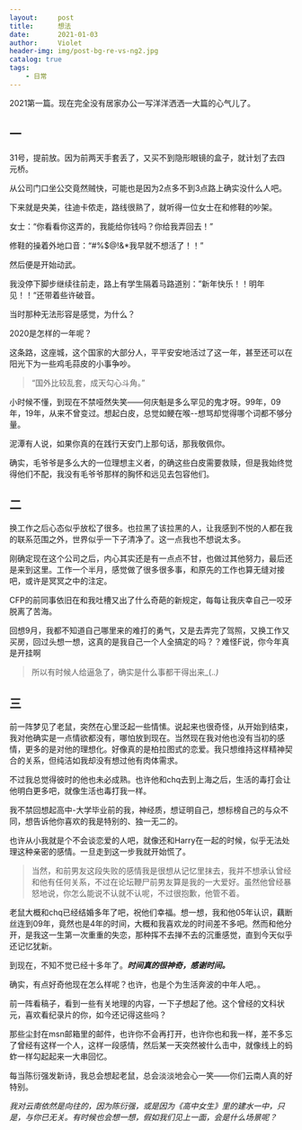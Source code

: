 ```yaml
---
layout:     post
title:      想法
date:       2021-01-03
author:     Violet
header-img: img/post-bg-re-vs-ng2.jpg
catalog: true
tags:
    - 日常
---
```

2021第一篇。现在完全没有居家办公一写洋洋洒洒一大篇的心气儿了。

## 一
31号，提前放。因为前两天手套丢了，又买不到隐形眼镜的盒子，就计划了去四元桥。

从公司门口坐公交竟然贼快，可能也是因为2点多不到3点路上确实没什么人吧。

下来就是央美，往迪卡侬走，路线很熟了，就听得一位女士在和修鞋的吵架。

女士：“你看看你这弄的，我能给你钱吗？你给我弄回去！”

修鞋的操着外地口音：“#%$@!&*我早就不想活了！！”

然后便是开始动武。

我没停下脚步继续往前走，路上有学生隔着马路道别：”新年快乐！！明年见！！“还带着些许破音。

当时那种无法形容是感觉，为什么？

2020是怎样的一年呢？

这条路，这座城，这个国家的大部分人，平平安安地活过了这一年，甚至还可以在阳光下为一些鸡毛蒜皮的小事争吵。

> “国外比较乱套，成天勾心斗角。”

小时候不懂，到现在不禁哑然失笑——何庆魁是多么罕见的鬼才呀。99年，09年，19年，从来不曾变过。想起白皮，总觉如鲠在喉--想骂却觉得哪个词都不够分量。

泥潭有人说，如果你真的在践行天安门上那句话，那我敬佩你。

确实，毛爷爷是多么大的一位理想主义者，的确这些白皮需要救赎，但是我始终觉得他们不配，我没有毛爷爷那样的胸怀和远见去包容他们。

## 二
换工作之后心态似乎放松了很多。也拉黑了该拉黑的人，让我感到不悦的人都在我的联系范围之外，世界似乎一下子清净了。这一点我也不想说太多。

刚确定现在这个公司之后，内心其实还是有一点点不甘，也做过其他努力，最后还是来到这里。工作一个半月，感觉做了很多很多事，和原先的工作也算无缝对接吧，或许是冥冥之中的注定。

CFP的前同事依旧在和我吐槽又出了什么奇葩的新规定，每每让我庆幸自己一咬牙脱离了苦海。

回想9月，我都不知道自己哪里来的难打的勇气，又是去弄完了驾照，又换工作又买房，回过头想一想，这真的是我自己一个人全搞定的吗？？难怪F说，你今年真是开挂啊

> 所以有时候人给逼急了，确实是什么事都干得出来_(._.)_

## 三
前一阵梦见了老鼠，突然在心里泛起一些情愫。说起来也很奇怪，从开始到结束，我对他确实是一点情欲都没有，哪怕放到现在。当然现在我对他也没有当初的感情，更多的是对他的理想化。好像真的是柏拉图式的恋爱。我只想维持这样精神契合的关系，但纯洁如我却没有想过他有肉体需求。

不过我总觉得彼时的他也未必成熟。也许他和chq去到上海之后，生活的毒打会让他明白更多吧，就像生活也毒打我一样。

我不禁回想起高中-大学毕业前的我，神经质，想证明自己，想标榜自己的与众不同，想告诉他你喜欢的我是特别的、独一无二的。

也许从小我就是个不会谈恋爱的人吧，就像还和Harry在一起的时候，似乎无法处理这种亲密的感情。一旦走到这一步我就开始慌了。

> 当然，和前男友这段失败的感情我是很想从记忆里抹去，我并不想承认曾经和他有任何关系，不过在论坛鞭尸前男友算是我的一大爱好。虽然他曾经暴怒地说，你怎么能说不认就不认呢，不过很抱歉，他管不着。

老鼠大概和chq已经结婚多年了吧，祝他们幸福。想一想，我和他05年认识，藕断丝连到09年，竟然也是4年的时间，大概和我喜欢龙的时间差不多吧。然而和他分开，是我这一生第一次重重的失恋，那种挥不去掸不去的沉重感觉，直到今天似乎还记忆犹新。

到现在，不知不觉已经十多年了。***时间真的很神奇，感谢时间。***

确实，有点好奇他现在怎么样呢？也许，也是个为生活奔波的中年人吧。。

前一阵看稿子，看到一些有关地理的内容，一下子想起了他。这个曾经的文科状元，喜欢看纪录片的你，如今还记得这些吗？

那些尘封在msn邮箱里的邮件，也许你不会再打开，也许你也和我一样，差不多忘了曾经有这样一个人，这样一段感情，然后某一天突然被什么击中，就像线上的蚂蚱一样勾起起来一大串回忆。

每当陈衍强发新诗，我总会想起老鼠，总会淡淡地会心一笑——你们云南人真的好特别。

*我对云南依然是向往的，因为陈衍强，或是因为《高中女生》里的建水一中，只是，与你已无关。有时候也会想一想，假如我们见上一面，会是什么场景呢？*
